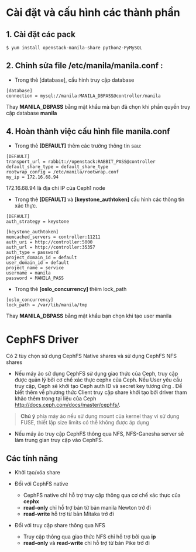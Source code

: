 # Cài đặt và cấu hình các thành phần
## 1. Cài đặt các pack
```
$ yum install openstack-manila-share python2-PyMySQL
```

## 2. Chỉnh sửa file **/etc/manila/manila.conf** :

- Trong thẻ [database], cấu hình truy cập database

```
[database]
connection = mysql://manila:MANILA_DBPASS@controller/manila
```
Thay **MANILA_DBPASS** bằng mật khẩu mà bạn đã chọn khi phần quyền truy cập database **manila**

## 4. Hoàn thành việc cấu hình file **manila.conf**

- Trong thẻ **[DEFAULT]** thêm các trường thông tin sau:

```
[DEFAULT]
transport_url = rabbit://openstack:RABBIT_PASS@controller
default_share_type = default_share_type
rootwrap_config = /etc/manila/rootwrap.conf
my_ip = 172.16.68.94
```
172.16.68.94 là địa chỉ IP của Ceph1 node

- Trong thẻ **[DEFAULT]** và **[keystone_authtoken]** cấu hình các thông tin xác thực. 
```
[DEFAULT]
auth_strategy = keystone

[keystone_authtoken]
memcached_servers = controller:11211
auth_uri = http://controller:5000
auth_url = http://controller:35357
auth_type = password
project_domain_id = default
user_domain_id = default
project_name = service
username = manila
password = MANILA_PASS
```
- Trong thẻ **[oslo_concurrency]** thêm lock_path
```
[oslo_concurrency]
lock_path = /var/lib/manila/tmp
```
Thay **MANILA_DBPASS** bằng mật khẩu bạn chọn khi tạo user manila


# CephFS Driver
Có 2 tùy chọn sử dụng CephFS Native shares và sử dụng CephFS NFS shares

- Nếu máy ảo sử dụng CephFS sử dụng giao thức của Ceph, truy cập được quản lý bởi cơ chế xác thực cephx của Ceph. 
Nếu User yêu cầu truy cập, Ceph sẽ khởi tạo Ceph auth ID và secret key tương ứng
. Để biết thêm về phương thức Client truy cập share khởi tạo bởi driver tham khảo thêm
trong tại liệu của Ceph http://docs.ceph.com/docs/master/cephfs/.

>**Chú ý** phía máy ảo nếu sử dụng mount của kernel thay vì sử dụng FUSE, thiết lập size limits có thể
không được áp dụng

- Nếu máy ảo truy cập CephFS thông qua NFS, NFS-Ganesha server sẽ làm trung gian truy cập
vào CephFS. 

## Các tính năng

- Khởi tạo/xóa share
- Đối với CephFS native
  - CephFS native chỉ hỗ trợ truy cập thông qua cơ chế xác thực của **cephx**
  - **read-only** chỉ hỗ trợ bản từ bản manila Newton trở đi
  - **read-write** hỗ trợ từ bản Mitaka trở đi
  
- Đối với truy cập share thông qua NFS
  - Truy cập thông qua giao thức NFS chỉ hỗ trợ bởi qua **ip**
  - **read-only** và **read-write** chỉ hỗ trợ từ bản Pike trở đi